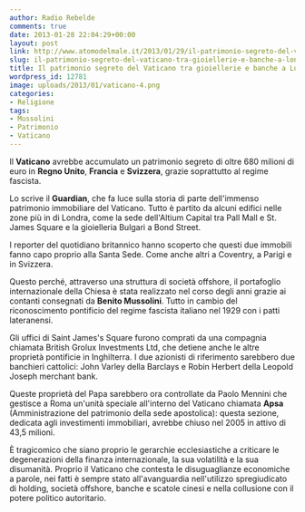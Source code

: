 ```yaml
---
author: Radio Rebelde
comments: true
date: 2013-01-28 22:04:29+00:00
layout: post
link: http://www.atomodelmale.it/2013/01/29/il-patrimonio-segreto-del-vaticano-tra-gioiellerie-e-banche-a-londra/
slug: il-patrimonio-segreto-del-vaticano-tra-gioiellerie-e-banche-a-londra
title: Il patrimonio segreto del Vaticano tra gioiellerie e banche a Londra
wordpress_id: 12781
image: uploads/2013/01/vaticano-4.png
categories:
- Religione
tags:
- Mussolini
- Patrimonio
- Vaticano
---
```



Il **Vaticano** avrebbe accumulato un patrimonio segreto di oltre 680 milioni di euro in **Regno Unito**, **Francia** e **Svizzera**, grazie soprattutto al regime fascista.

Lo scrive il **Guardian**, che fa luce sulla storia di parte dell'immenso patrimonio immobiliare del Vaticano. Tutto è partito da alcuni edifici nelle zone più in di Londra, come la sede dell'Altium Capital tra Pall Mall e St. James Square e la gioielleria Bulgari a Bond Street.

I reporter del quotidiano britannico hanno scoperto che questi due immobili fanno capo proprio alla Santa Sede. Come anche altri a Coventry, a Parigi e in Svizzera.

Questo perché, attraverso una struttura di società offshore, il portafoglio internazionale della Chiesa è stata realizzato nel corso degli anni grazie ai contanti consegnati da **Benito Mussolini**. Tutto in cambio del riconoscimento pontificio del regime fascista italiano nel 1929 con i patti lateranensi.

Gli uffici di Saint James's Square furono comprati da una compagnia chiamata British Grolux Investments Ltd, che detiene anche le altre proprietà pontificie in Inghilterra. I due azionisti di riferimento sarebbero due banchieri cattolici: John Varley della Barclays e Robin Herbert della Leopold Joseph merchant bank.

Queste proprietà del Papa sarebbero ora controllate da Paolo Mennini che gestisce a Roma un'unità speciale all'interno del Vaticano chiamata **Apsa** (Amministrazione del patrimonio della sede apostolica): questa sezione, dedicata agli investimenti immobiliari, avrebbe chiuso nel 2005 in attivo di 43,5 milioni.

È tragicomico che siano proprio le gerarchie ecclesiastiche a criticare le degenerazioni della finanza internazionale, la sua volatilità e la sua disumanità. Proprio il Vaticano che contesta le disuguaglianze economiche a parole, nei fatti è sempre stato all'avanguardia nell'utilizzo spregiudicato di holding, società offshore, banche e scatole cinesi e nella collusione con il potere politico autoritario.
